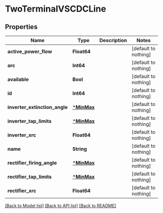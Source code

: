 # TwoTerminalVSCDCLine


## Properties
Name | Type | Description | Notes
------------ | ------------- | ------------- | -------------
**active_power_flow** | **Float64** |  | [default to nothing]
**arc** | **Int64** |  | [default to nothing]
**available** | **Bool** |  | [default to nothing]
**id** | **Int64** |  | [default to nothing]
**inverter_extinction_angle** | [***MinMax**](MinMax.md) |  | [default to nothing]
**inverter_tap_limits** | [***MinMax**](MinMax.md) |  | [default to nothing]
**inverter_xrc** | **Float64** |  | [default to nothing]
**name** | **String** |  | [default to nothing]
**rectifier_firing_angle** | [***MinMax**](MinMax.md) |  | [default to nothing]
**rectifier_tap_limits** | [***MinMax**](MinMax.md) |  | [default to nothing]
**rectifier_xrc** | **Float64** |  | [default to nothing]


[[Back to Model list]](../README.md#models) [[Back to API list]](../README.md#api-endpoints) [[Back to README]](../README.md)


